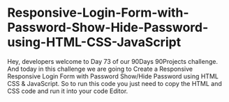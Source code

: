 # Responsive-Login-Form-with-Password-Show-Hide-Password-using-HTML-CSS-JavaScript
Hey, developers welcome to Day 73 of our 90Days 90Projects challenge. And today in this challenge we are going to Create a Responsive Responsive Login Form with Password Show/Hide Password using HTML CSS &amp; JavaScript.  So to run this code you just need to copy the HTML and CSS code and run it into your code Editor. 
